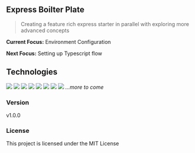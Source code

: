 ## Express Boilter Plate
> Creating a feature rich express starter in parallel with exploring more advanced concepts

**Current Focus:** Environment Configuration

**Next Focus:** Setting up Typescript flow  

## Technologies
![](https://img.shields.io/badge/Express.JS-ServerSide-informational?style=for-the-badge&logo=node.js&color=db7b1b)
![](https://img.shields.io/badge/Node.JS-ServerSide-informational?style=for-the-badge&logo=node.js&color=339933)
![](https://img.shields.io/badge/MongoDB-Database-informational?style=for-the-badge&logo=mongoDB&color=47a248)
![](https://img.shields.io/badge/AWS-CloudStorage-informational?style=for-the-badge&logo=Amazon-AWS&color=232f3e)
![](https://img.shields.io/badge/WebPack-BuildTool-informational?style=for-the-badge&logo=Webpack&color=8dd6f9)
![](https://img.shields.io/badge/Babel-BuildTool-informational?style=for-the-badge&logo=Babel&color=f9dc3e)
![](https://img.shields.io/badge/Jest-TestKit-informational?style=for-the-badge&logo=Jest&color=c21325)
![](https://img.shields.io/badge/Mocha-TestKit-informational?style=for-the-badge&logo=Mocha&color=8d6748)
*...more to come*


### Version
v1.0.0

### License
This project is licensed under the MIT License